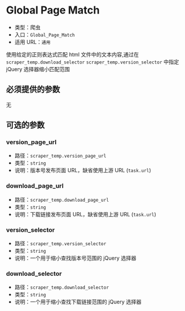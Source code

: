 # Global Page Match

* 类型：爬虫
* 入口：`Global_Page_Match`
* 适用 URL：`通用`

使用给定的正则表达式匹配 html 文件中的文本内容,通过在 `scraper_temp.download_selector` `scraper_temp.version_selector` 中指定 jQuery 选择器缩小匹配范围

## 必须提供的参数

无

## 可选的参数

### version_page_url

* 路径：`scraper_temp.version_page_url`
* 类型：`string`
* 说明：版本号发布页面 URL，缺省使用上游 URL (`task.url`)

### download_page_url

* 路径：`scraper_temp.download_page_url`
* 类型：`string`
* 说明：下载链接发布页面 URL，缺省使用上游 URL (`task.url`)

### version_selector

* 路径：`scraper_temp.version_selector`
* 类型：`string`
* 说明：一个用于缩小查找版本号范围的 jQuery 选择器

### download_selector

* 路径：`scraper_temp.download_selector`
* 类型：`string`
* 说明：一个用于缩小查找下载链接范围的 jQuery 选择器
